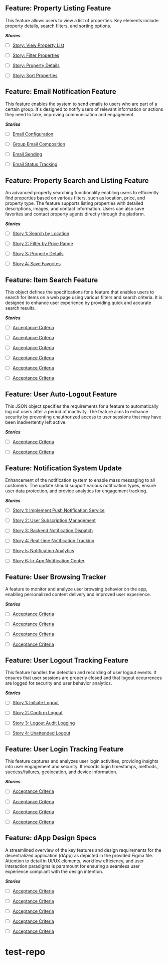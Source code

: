 ## Feature: Property Listing Feature
This feature allows users to view a list of properties. Key elements include property details, search filters, and sorting options.

***Stories***
- [ ] [Story: View Property List](https://github.com/rollymaduk/test-repo/issues/113)
- [ ] [Story: Filter Properties](https://github.com/rollymaduk/test-repo/issues/114)
- [ ] [Story: Property Details](https://github.com/rollymaduk/test-repo/issues/115)
- [ ] [Story: Sort Properties](https://github.com/rollymaduk/test-repo/issues/116)




## Feature: Email Notification Feature
This feature enables the system to send emails to users who are part of a certain group. It's designed to notify users of relevant information or actions they need to take, improving communication and engagement.

***Stories***
- [ ] [Email Configuration](https://github.com/rollymaduk/test-repo/issues/107)
- [ ] [Group Email Composition](https://github.com/rollymaduk/test-repo/issues/108)
- [ ] [Email Sending](https://github.com/rollymaduk/test-repo/issues/109)
- [ ] [Email Status Tracking](https://github.com/rollymaduk/test-repo/issues/110)




## Feature: Property Search and Listing Feature
An advanced property searching functionality enabling users to efficiently find properties based on various filters, such as location, price, and property type. The feature supports listing properties with detailed descriptions, images, and contact information. Users can also save favorites and contact property agents directly through the platform.

***Stories***
- [ ] [Story 1: Search by Location](https://github.com/rollymaduk/test-repo/issues/100)
- [ ] [Story 2: Filter by Price Range](https://github.com/rollymaduk/test-repo/issues/101)
- [ ] [Story 3: Property Details](https://github.com/rollymaduk/test-repo/issues/102)
- [ ] [Story 4: Save Favorites](https://github.com/rollymaduk/test-repo/issues/103)




## Feature: Item Search Feature
This object defines the specifications for a feature that enables users to search for items on a web page using various filters and search criteria. It is designed to enhance user experience by providing quick and accurate search results.

***Stories***
- [ ] [Acceptance Criteria](https://github.com/rollymaduk/test-repo/issues/88)
- [ ] [Acceptance Criteria](https://github.com/rollymaduk/test-repo/issues/89)
- [ ] [Acceptance Criteria](https://github.com/rollymaduk/test-repo/issues/90)
- [ ] [Acceptance Criteria](https://github.com/rollymaduk/test-repo/issues/91)
- [ ] [Acceptance Criteria](https://github.com/rollymaduk/test-repo/issues/92)
- [ ] [Acceptance Criteria](https://github.com/rollymaduk/test-repo/issues/93)




## Feature: User Auto-Logout Feature
This JSON object specifies the requirements for a feature to automatically log out users after a period of inactivity. The feature aims to enhance security by preventing unauthorized access to user sessions that may have been inadvertently left active.

***Stories***
- [ ] [Acceptance Criteria](https://github.com/rollymaduk/test-repo/issues/84)
- [ ] [Acceptance Criteria](https://github.com/rollymaduk/test-repo/issues/85)




## Feature: Notification System Update
Enhancement of the notification system to enable mass messaging to all customers. The update should support various notification types, ensure user data protection, and provide analytics for engagement tracking.

***Stories***
- [ ] [Story 1: Implement Push Notification Service](https://github.com/rollymaduk/test-repo/issues/76)
- [ ] [Story 2: User Subscription Management](https://github.com/rollymaduk/test-repo/issues/77)
- [ ] [Story 3: Backend Notification Dispatch](https://github.com/rollymaduk/test-repo/issues/78)
- [ ] [Story 4: Real-time Notification Tracking](https://github.com/rollymaduk/test-repo/issues/79)
- [ ] [Story 5: Notification Analytics](https://github.com/rollymaduk/test-repo/issues/80)
- [ ] [Story 6: In-App Notification Center](https://github.com/rollymaduk/test-repo/issues/81)




## Feature: User Browsing Tracker
A feature to monitor and analyze user browsing behavior on the app, enabling personalized content delivery and improved user experience.

***Stories***
- [ ] [Acceptance Criteria](https://github.com/rollymaduk/test-repo/issues/70)
- [ ] [Acceptance Criteria](https://github.com/rollymaduk/test-repo/issues/71)
- [ ] [Acceptance Criteria](https://github.com/rollymaduk/test-repo/issues/72)
- [ ] [Acceptance Criteria](https://github.com/rollymaduk/test-repo/issues/73)




## Feature: User Logout Tracking Feature
This feature handles the detection and recording of user logout events. It ensures that user sessions are properly closed and that logout occurrences are logged for security and user behavior analytics.

***Stories***
- [ ] [Story 1: Initiate Logout](https://github.com/rollymaduk/test-repo/issues/64)
- [ ] [Story 2: Confirm Logout](https://github.com/rollymaduk/test-repo/issues/65)
- [ ] [Story 3: Logout Audit Logging](https://github.com/rollymaduk/test-repo/issues/66)
- [ ] [Story 4: Unattended Logout](https://github.com/rollymaduk/test-repo/issues/67)




## Feature: User Login Tracking Feature
This feature captures and analyzes user login activities, providing insights into user engagement and security. It records login timestamps, methods, success/failures, geolocation, and device information.

***Stories***
- [ ] [Acceptance Criteria](https://github.com/rollymaduk/test-repo/issues/58)
- [ ] [Acceptance Criteria](https://github.com/rollymaduk/test-repo/issues/59)
- [ ] [Acceptance Criteria](https://github.com/rollymaduk/test-repo/issues/60)
- [ ] [Acceptance Criteria](https://github.com/rollymaduk/test-repo/issues/61)




## Feature: dApp Design Specs
A streamlined overview of the key features and design requirements for the decentralized application (dApp) as depicted in the provided Figma file. Attention to detail in UI/UX elements, workflow efficiency, and user interaction paradigms is paramount for ensuring a seamless user experience compliant with the design intention.

***Stories***
- [ ] [Acceptance Criteria](https://github.com/rollymaduk/test-repo/issues/37)
- [ ] [Acceptance Criteria](https://github.com/rollymaduk/test-repo/issues/38)
- [ ] [Acceptance Criteria](https://github.com/rollymaduk/test-repo/issues/39)
- [ ] [Acceptance Criteria](https://github.com/rollymaduk/test-repo/issues/40)
- [ ] [Acceptance Criteria](https://github.com/rollymaduk/test-repo/issues/41)




# test-repo
